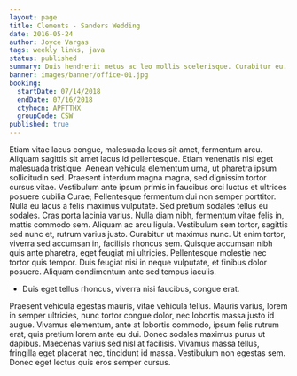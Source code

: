 ```yaml
---
layout: page
title: Clements - Sanders Wedding
date: 2016-05-24
author: Joyce Vargas
tags: weekly links, java
status: published
summary: Duis hendrerit metus ac leo mollis scelerisque. Curabitur eu.
banner: images/banner/office-01.jpg
booking:
  startDate: 07/14/2018
  endDate: 07/16/2018
  ctyhocn: APFTTHX
  groupCode: CSW
published: true
---
```

Etiam vitae lacus congue, malesuada lacus sit amet, fermentum arcu. Aliquam sagittis sit amet lacus id pellentesque. Etiam venenatis nisi eget malesuada tristique. Aenean vehicula elementum urna, ut pharetra ipsum sollicitudin sed. Praesent interdum magna magna, sed dignissim tortor cursus vitae. Vestibulum ante ipsum primis in faucibus orci luctus et ultrices posuere cubilia Curae; Pellentesque fermentum dui non semper porttitor. Nulla eu lacus a felis maximus vulputate. Sed pretium sodales tellus eu sodales. Cras porta lacinia varius. Nulla diam nibh, fermentum vitae felis in, mattis commodo sem. Aliquam ac arcu ligula.
Vestibulum sem tortor, sagittis sed nunc et, rutrum varius justo. Curabitur ut maximus nunc. Ut enim tortor, viverra sed accumsan in, facilisis rhoncus sem. Quisque accumsan nibh quis ante pharetra, eget feugiat mi ultricies. Pellentesque molestie nec tortor quis tempor. Duis feugiat nisi in neque vulputate, et finibus dolor posuere. Aliquam condimentum ante sed tempus iaculis.

* Duis eget tellus rhoncus, viverra nisi faucibus, congue erat.

Praesent vehicula egestas mauris, vitae vehicula tellus. Mauris varius, lorem in semper ultricies, nunc tortor congue dolor, nec lobortis massa justo id augue. Vivamus elementum, ante at lobortis commodo, ipsum felis rutrum erat, quis pretium lorem ante eu dui. Donec sodales maximus purus ut dapibus. Maecenas varius sed nisl at facilisis. Vivamus massa tellus, fringilla eget placerat nec, tincidunt id massa. Vestibulum non egestas sem. Donec eget lectus quis eros semper cursus.
